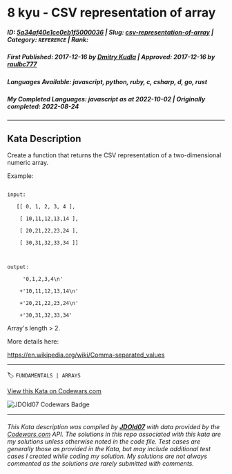 # 8 kyu - CSV representation of array

##### **ID**: [5a34af40e1ce0eb1f5000036](https://www.codewars.com/kata/5a34af40e1ce0eb1f5000036) | **Slug**: [csv-representation-of-array](https://www.codewars.com/kata/5a34af40e1ce0eb1f5000036) | **Category**: `REFERENCE` | **Rank**: <span style="color:white">8 kyu</span>

##### **First Published**: 2017-12-16 ***by*** [Dmitry Kudla](https://www.codewars.com/users/Dmitry%20Kudla) | **Approved**: 2017-12-16 ***by*** [raulbc777](https://www.codewars.com/users/raulbc777)

##### **Languages Available**: javascript, python, ruby, c, csharp, d, go, rust

##### **My Completed Languages**: javascript ***as at*** 2022-10-02 | **Originally completed**: 2022-08-24

---

## Kata Description


Create a function that returns the CSV representation of a two-dimensional numeric array.



Example: 

```

input:

   [[ 0, 1, 2, 3, 4 ],

    [ 10,11,12,13,14 ],

    [ 20,21,22,23,24 ],

    [ 30,31,32,33,34 ]] 

    

output:

     '0,1,2,3,4\n'

    +'10,11,12,13,14\n'

    +'20,21,22,23,24\n'

    +'30,31,32,33,34'

```

Array's length > 2.



More details here:

https://en.wikipedia.org/wiki/Comma-separated_values

---


🏷 `FUNDAMENTALS | ARRAYS`


[View this Kata on Codewars.com](https://www.codewars.com/kata/5a34af40e1ce0eb1f5000036)

![](https://www.codewars.com/users/jdold07/badges/large "JDOld07 Codewars Badge")

---

###### *This Kata description was compiled by [**JDOld07**](https://tpstech.dev) with data provided by the [Codewars.com](https://www.codewars.com) API.  The solutions in this repo associated with this kata are my solutions unless otherwise noted in the code file.  Test cases are generally those as provided in the Kata, but may include additional test cases I created while coding my solution.  My solutions are not always commented as the solutions are rarely submitted with comments.*
